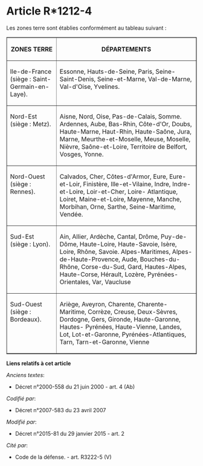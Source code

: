 # Article R*1212-4

Les zones terre sont établies conformément au tableau suivant : 

<table border="1">
  <tbody>
    <tr>
      <th>

ZONES TERRE 

</th>
      <th>

DÉPARTEMENTS 

</th>
    </tr>
    <tr>
      <td align="left" valign="top">

Ile-de-France (siège : Saint-Germain-en-Laye). 

</td>
      <td align="left" valign="top">

Essonne, Hauts-de-Seine, Paris, Seine-Saint-Denis, Seine-et-Marne, Val-de-Marne, Val-d'Oise, Yvelines. 

</td>
    </tr>
    <tr>
      <td align="left" valign="top">

Nord-Est (siège : Metz). 

</td>
      <td valign="top" align="left">

Aisne, Nord, Oise, Pas-de-Calais, Somme. Ardennes, Aube, Bas-Rhin, Côte-d'Or, Doubs, Haute-Marne, Haut-Rhin, Haute-Saône,
Jura, Marne, Meurthe-et-Moselle, Meuse, Moselle, Nièvre, Saône-et-Loire, Territoire de Belfort, Vosges, Yonne. 

</td>
    </tr>
    <tr>
      <td align="left" valign="top">

Nord-Ouest (siège : Rennes). 

</td>
      <td align="left" valign="top">

Calvados, Cher, Côtes-d'Armor, Eure, Eure-et-Loir, Finistère, Ille-et-Vilaine, Indre, Indre-et-Loire, Loir-et-Cher, Loire-
Atlantique, Loiret, Maine-et-Loire, Mayenne, Manche, Morbihan, Orne, Sarthe, Seine-Maritime, Vendée. 

</td>
    </tr>
    <tr>
      <td align="left" valign="top">

Sud-Est (siège : Lyon). 

</td>
      <td valign="top" align="left">

Ain, Allier, Ardèche, Cantal, Drôme, Puy-de-Dôme, Haute-Loire, Haute-Savoie, Isère, Loire, Rhône, Savoie. Alpes-Maritimes,
Alpes-de-Haute-Provence, Aude, Bouches-du-Rhône, Corse-du-Sud, Gard, Hautes-Alpes, Haute-Corse, Hérault, Lozère, Pyrénées-
Orientales, Var, Vaucluse 

</td>
    </tr>
    <tr>
      <td valign="top" align="left">

Sud-Ouest (siège : Bordeaux). 

</td>
      <td align="left" valign="top">

Ariège, Aveyron, Charente, Charente-Maritime, Corrèze, Creuse, Deux-Sèvres, Dordogne, Gers, Gironde, Haute-Garonne, Hautes-
Pyrénées, Haute-Vienne, Landes, Lot, Lot-et-Garonne, Pyrénées-Atlantiques, Tarn, Tarn-et-Garonne, Vienne

</td>
    </tr>
  </tbody>
</table>

**Liens relatifs à cet article**

_Anciens textes_:

  - Décret n°2000-558 du 21 juin 2000 - art. 4 (Ab)

_Codifié par_:

  - Décret n°2007-583 du 23 avril 2007

_Modifié par_:

  - Décret n°2015-81 du 29 janvier 2015 - art. 2

_Cité par_:

  - Code de la défense. - art. R3222-5 (V)
